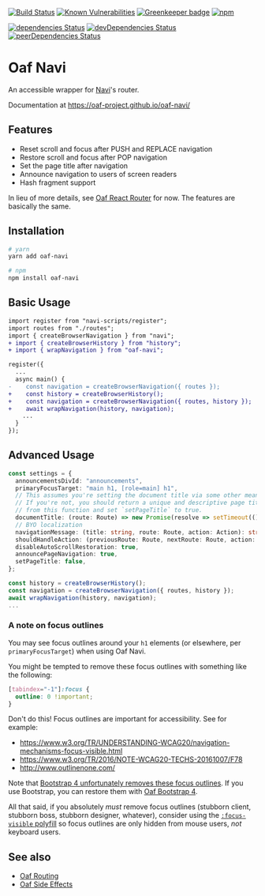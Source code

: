 [![Build Status](https://travis-ci.org/oaf-project/oaf-navi.svg?branch=master)](https://travis-ci.org/oaf-project/oaf-navi)
[![Known Vulnerabilities](https://snyk.io/test/github/oaf-project/oaf-navi/badge.svg?targetFile=package.json)](https://snyk.io/test/github/oaf-project/oaf-navi?targetFile=package.json)
[![Greenkeeper badge](https://badges.greenkeeper.io/oaf-project/oaf-navi.svg)](https://greenkeeper.io/)
[![npm](https://img.shields.io/npm/v/oaf-navi.svg)](https://www.npmjs.com/package/oaf-navi)

[![dependencies Status](https://david-dm.org/oaf-project/oaf-navi/status.svg)](https://david-dm.org/oaf-project/oaf-navi)
[![devDependencies Status](https://david-dm.org/oaf-project/oaf-navi/dev-status.svg)](https://david-dm.org/oaf-project/oaf-navi?type=dev)
[![peerDependencies Status](https://david-dm.org/oaf-project/oaf-navi/peer-status.svg)](https://david-dm.org/oaf-project/oaf-navi?type=peer)

# Oaf Navi
An accessible wrapper for [Navi](https://github.com/frontarm/navi)'s router.

Documentation at https://oaf-project.github.io/oaf-navi/

## Features

* Reset scroll and focus after PUSH and REPLACE navigation
* Restore scroll and focus after POP navigation
* Set the page title after navigation
* Announce navigation to users of screen readers
* Hash fragment support

In lieu of more details, see [Oaf React Router](https://github.com/oaf-project/oaf-react-router/blob/master/README.md#features) for now. The features are basically the same.

## Installation

```sh
# yarn
yarn add oaf-navi

# npm
npm install oaf-navi
```

## Basic Usage

```diff
import register from "navi-scripts/register";
import routes from "./routes";
import { createBrowserNavigation } from "navi";
+ import { createBrowserHistory } from "history";
+ import { wrapNavigation } from "oaf-navi";

register({
  ...
  async main() {
-    const navigation = createBrowserNavigation({ routes });
+    const history = createBrowserHistory();
+    const navigation = createBrowserNavigation({ routes, history });
+    await wrapNavigation(history, navigation);
    ...
  }
});
```

## Advanced Usage

```typescript
const settings = {
  announcementsDivId: "announcements",
  primaryFocusTarget: "main h1, [role=main] h1",
  // This assumes you're setting the document title via some other means (e.g. React Helmet).
  // If you're not, you should return a unique and descriptive page title for each page
  // from this function and set `setPageTitle` to true.
  documentTitle: (route: Route) => new Promise(resolve => setTimeout(() => resolve(document.title))),
  // BYO localization
  navigationMessage: (title: string, route: Route, action: Action): string => `Navigated to ${title}.`,
  shouldHandleAction: (previousRoute: Route, nextRoute: Route, action: Action) => true,
  disableAutoScrollRestoration: true,
  announcePageNavigation: true,
  setPageTitle: false,
};

const history = createBrowserHistory();
const navigation = createBrowserNavigation({ routes, history });
await wrapNavigation(history, navigation);
...
```

### A note on focus outlines
You may see focus outlines around your `h1` elements (or elsewhere, per `primaryFocusTarget`) when using Oaf Navi.

You might be tempted to remove these focus outlines with something like the following:
```css
[tabindex="-1"]:focus {
  outline: 0 !important;
}
```

Don't do this! Focus outlines are important for accessibility. See for example:

* https://www.w3.org/TR/UNDERSTANDING-WCAG20/navigation-mechanisms-focus-visible.html
* https://www.w3.org/TR/2016/NOTE-WCAG20-TECHS-20161007/F78
* http://www.outlinenone.com/

Note that [Bootstrap 4 unfortunately removes these focus outlines](https://github.com/twbs/bootstrap/issues/28425). If you use Bootstrap, you can restore them with [Oaf Bootstrap 4](https://github.com/oaf-project/oaf-bootstrap-4).

All that said, if you absolutely _must_ remove focus outlines (stubborn client, stubborn boss, stubborn designer, whatever), consider using the [`:focus-visible` polyfill](https://github.com/WICG/focus-visible) so focus outlines are only hidden from mouse users, _not_ keyboard users.

## See also
* [Oaf Routing](https://github.com/oaf-project/oaf-routing)
* [Oaf Side Effects](https://github.com/oaf-project/oaf-side-effects)
